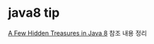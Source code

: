 # java8 tip

[A Few Hidden Treasures in Java 8](https://www.youtube.com/watch?v=GphO9fWhlAg&t=511s) 참조 내용 정리